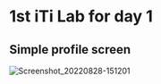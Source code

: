 
# 1st iTi Lab for day 1
## Simple profile screen
![Screenshot_20220828-151201](https://user-images.githubusercontent.com/58918060/187076304-b34b07be-1d5e-4fde-84b3-7ace5bd5d4a6.png)

